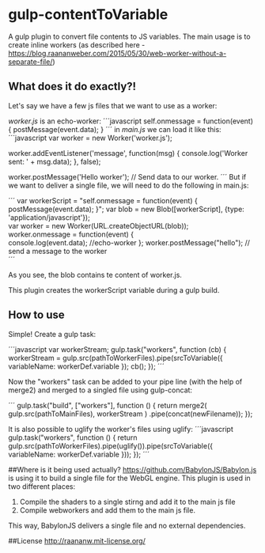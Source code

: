 # gulp-contentToVariable
A gulp plugin to convert file contents to JS variables. 
The main usage is to create inline workers (as described here - https://blog.raananweber.com/2015/05/30/web-worker-without-a-separate-file/)

## What does it do exactly?!

Let's say we have a few js files that we want to use as a worker:

*worker.js* is an echo-worker:
´´´javascript
self.onmessage = function(event) { 
    postMessage(event.data); 
}
´´´
in *main.js* we can load it like this:
´´´javascript
var worker = new Worker('worker.js');

worker.addEventListener('message', function(msg) {
  console.log('Worker sent: ' + msg.data);
}, false);

worker.postMessage('Hello worker'); // Send data to our worker.
´´´
But if we want to deliver a single file, we will need to do the following in main.js:

´´´
var workerScript = "self.onmessage = function(event) { postMessage(event.data); }";
var blob = new Blob([workerScript], {type: 'application/javascript'});  
var worker = new Worker(URL.createObjectURL(blob));  
worker.onmessage = function(event) {  
  console.log(event.data); //echo-worker
};
worker.postMessage("hello"); // send a message to the worker  
´´´

As you see, the blob contains te content of worker.js. 

This plugin creates the workerScript variable during a gulp build.

## How to use
Simple! Create a gulp task:

´´´javascript
var workerStream;
gulp.task("workers", function (cb) {
    workerStream =  gulp.src(pathToWorkerFiles).pipe(srcToVariable({
        variableName: workerDef.variable
    });
    cb();
});
´´´

Now the "workers" task can be added to your pipe line (with the help of merge2) and merged to a singled file using gulp-concat:

´´´
gulp.task("build", ["workers"], function () {
    return merge2(
        gulp.src(pathToMainFiles),
        workerStream
        )
        .pipe(concat(newFilename));
});

It is also possible to uglify the worker's files using uglify:
´´´javascript
gulp.task("workers", function () {
    return gulp.src(pathToWorkerFiles).pipe(uglify()).pipe(srcToVariable({
        variableName: workerDef.variable
    }));
});
´´´

##Where is it being used actually?
https://github.com/BabylonJS/Babylon.js is using it to build a single file for the WebGL engine.
This plugin is used in two different places:

1. Compile the shaders to a single stirng and add it to the main js file
2. Compile webworkers and add them to the main js file.

This way, BabylonJS delivers a single file and no external dependencies.

##License
http://raananw.mit-license.org/
